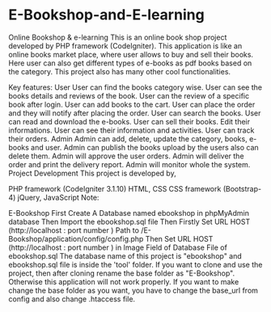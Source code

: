 # E-Bookshop-and-E-learning
Online Bookshop & e-learning
This is an online book shop project developed by PHP framework (CodeIgniter). This application is like an online books market place, where user allows to buy and sell their books. Here user can also get different types of e-books as pdf books based on the category. This project also has many other cool functionalities.

Key features:
User
User can find the books category wise.
User can see the books details and reviews of the book.
User can the review of a specific book after login.
User can add books to the cart.
User can place the order and they will notify after placing the order.
User can search the books.
User can read and download the e-books.
User can sell their books.
Edit their informations.
User can see their information and activities.
User can track their orders.
Admin
Admin can add, delete, update the category, books, e-books and user.
Admin can publish the books upload by the users also can delete them.
Admin will approve the user orders.
Admin will deliver the order and print the delivery report.
Admin will monitor whole the system.
Project Development
This project is developed by,

PHP framework (CodeIgniter 3.1.10)
HTML, CSS
CSS framework (Bootstrap-4)
jQuery, JavaScript
Note:

E-Bookshop
First Create A Database named ebookshop in phpMyAdmin database
Then Import the ebookshop.sql file
Then Firstly Set URL HOST (http://localhost : port number ) Path to /E-Bookshop/application/config/config.php
Then Set URL HOST (http://localhost : port number ) in Image Field of Database File of ebookshop.sql
The database name of this project is "ebookshop" and ebookshop.sql file is inside the 'tool' folder.
If you want to clone and use the project, then after cloning rename the base folder as "E-Bookshop".
Otherwise this application will not work properly.
If you want to make change the base folder as you want, you have to change the base_url from config and also change .htaccess file.
